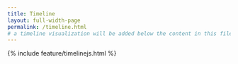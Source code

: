 ```yaml
---
title: Timeline
layout: full-width-page
permalink: /timeline.html
# a timeline visualization will be added below the content in this file
---
```


{% include feature/timelinejs.html %}
 
